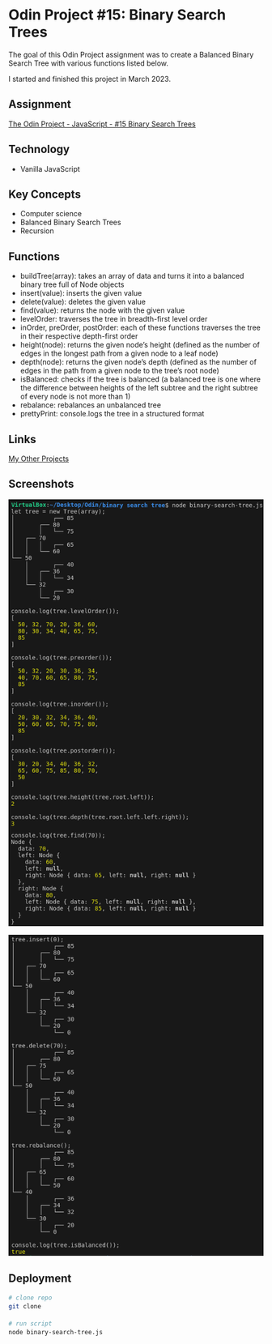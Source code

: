 # Odin Project #15: Binary Search Trees

The goal of this Odin Project assignment was to create a Balanced Binary Search Tree with various functions listed below.

I started and finished this project in March 2023.

## Assignment

[The Odin Project - JavaScript - #15 Binary Search Trees](https://www.theodinproject.com/lessons/javascript-binary-search-trees)

## Technology

- Vanilla JavaScript

## Key Concepts

- Computer science
- Balanced Binary Search Trees
- Recursion

## Functions

- buildTree(array): takes an array of data and turns it into a balanced binary tree full of Node objects
- insert(value): inserts the given value
- delete(value): deletes the given value
- find(value): returns the node with the given value
- levelOrder: traverses the tree in breadth-first level order
- inOrder, preOrder, postOrder: each of these functions traverses the tree in their respective depth-first order
- height(node): returns the given node’s height (defined as the number of edges in the longest path from a given node to a leaf node)
- depth(node): returns the given node’s depth (defined as the number of edges in the path from a given node to the tree’s root node)
- isBalanced: checks if the tree is balanced (a balanced tree is one where the difference between heights of the left subtree and the right subtree of every node is not more than 1)
- rebalance: rebalances an unbalanced tree
- prettyPrint: console.logs the tree in a structured format

## Links

[My Other Projects](https://brightneon7631.github.io/odin-scrimba-projects/)

## Screenshots

![Screenshot](screenshots/1.png)

![Screenshot](screenshots/2.png)

## Deployment

```bash
# clone repo
git clone

# run script
node binary-search-tree.js
```
